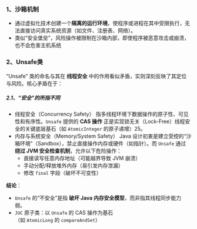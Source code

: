### 1、沙箱机制
- 通过虚拟化技术创建一个‌**隔离的运行环境**‌，使程序或进程在其中受限执行，无法直接访问真实系统资源（如文件、注册表、网络）。
- 类似“安全堡垒”，风险操作被限制在沙箱内部，即使程序被恶意攻击或崩溃，也不会危害主机系统
### 2、Unsafe类

“Unsafe” 类的命名与其在 ‌**线程安全**‌ 中的作用看似矛盾，实则深刻反映了其定位与风险。核心矛盾在于：
##### 2.1、“安全”的所指不同
- 线程安全（Concurrency Safety）
    指多线程环境下数据操作的原子性、可见性和有序性。`Unsafe` 提供的 ‌**CAS 操作**‌ 正是实现锁无关（Lock-Free）线程安全的关键底层基石（如 `AtomicInteger` 的原子递增）25。
 -  ‌内存与系统安全（Memory/System Safety）
    Java 设计初衷是建立受控的“沙箱环境”（Sandbox），禁止直接操作内存或硬件（如指针）。而 `Unsafe` 通过 ‌**绕过 JVM 安全检查机制**‌，允许以下危险操作：
    - 直接读写任意内存地址（可能越界导致 JVM 崩溃）
    - 手动分配/释放堆外内存（易引发内存泄漏）
    - 修改 `final` 字段（破坏不可变性）

 ‌**结论**‌：
 - `Unsafe` 的“不安全”是指 ‌**破坏 Java 内存安全模型**‌，而非指其线程同步能力弱。
 - `JUC` 原子类：以 `Unsafe` 的 CAS 操作为基石（如 `AtomicLong` 的 `compareAndSet`）
 